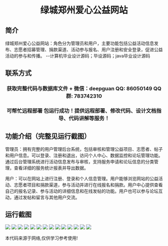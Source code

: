 <p><h1 align="center">绿城郑州爱心公益网站</h1></p>

## 简介
绿城郑州爱心公益网站：角色分为管理员和用户，主要功能包括公益活动信息发布、志愿者招募管理、捐款渠道、活动参与报名、用户注册和安全登录，促进公益活动的参与和传播。    --计算机毕业设计源码；毕设源码；java毕业设计源码


## 联系方式
<p><h3 align="center">获取完整代码与数据库文件 + 微信：deepguan QQ: 86050149 QQ群: 783742310</h3></p>
<p><h3 align="center">可帮忙远程部署 包运行成功！提供远程部署、修改代码、设计文档指导、代码讲解等服务！</h3></p>

## 功能介绍（完整见运行截图）
管理员：拥有完整的用户管理后台系统，包括审核和管理公益项目、志愿者、帖子和用户信息。可以登录、注册和退出，访问个人中心、数据监控和论坛管理功能。通过后台管理系统进行活动信息发布与审核，支持服务申请和论坛信息的分类管理，查看详细的服务统计报表并导出数据。

用户：可以在网站上进行注册、登录和个人信息管理。用户能够浏览网站的公益活动、志愿者项目和捐款渠道，参与活动并进行在线报名和捐款。用户中心提供查看自己的报名记录、参与活动的详细信息和在线发帖的功能。用户也可以参与论坛互动，通过发帖和留言与其他用户交流。


## 运行截图
![](img/001.jpg)
![](img/002.jpg)
![](img/003.jpg)
![](img/004.jpg)
![](img/005.jpg)
![](img/006.jpg)
![](img/007.jpg)
![](img/008.jpg)
![](img/009.jpg)
![](img/010.jpg)
![](img/011.jpg)
![](img/012.jpg)
![](img/013.jpg)
![](img/014.jpg)

<p>本代码来源于网络,仅供学习参考使用!</p>
